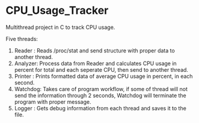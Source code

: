 # CPU_Usage_Tracker
Multithread project in C to track CPU usage.

Five threads:
1. Reader  : Reads /proc/stat and send structure with proper data to another thread.
2. Analyzer: Process data from Reader and calculates CPU usage in percent for total and each
             seperate CPU, then send to another thread.
3. Printer : Prints formatted data of average CPU usage in percent, in each second.
4. Watchdog: Takes care of program workflow, if some of thread will not send the information
             through 2 seconds, Watchdog will terminate the program with proper message.
5. Logger  : Gets debug information from each thread and saves it to the file.
